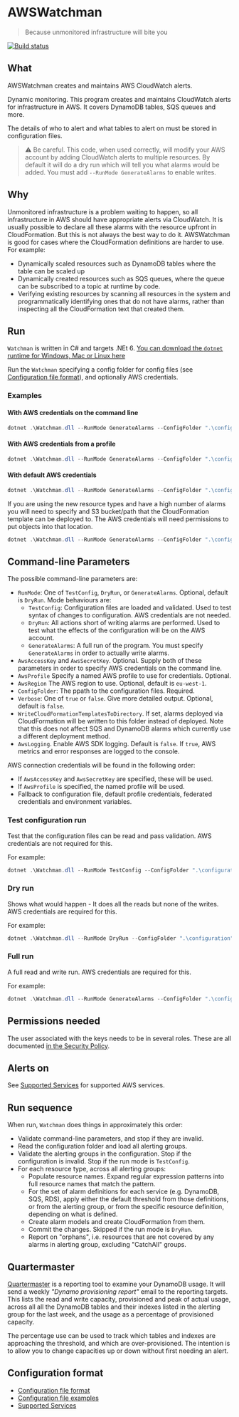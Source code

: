# AWSWatchman

> Because unmonitored infrastructure will bite you

[![Build status](https://github.com/justeattakeaway/AwsWatchman/workflows/build/badge.svg?branch=main&event=push)](https://github.com/justeattakeaway/AwsWatchman/actions?query=workflow%3Abuild+branch%3Amain+event%3Apush)

## What

AWSWatchman creates and maintains AWS CloudWatch alerts.

Dynamic monitoring. This program creates and maintains CloudWatch alerts for infrastructure in AWS. It covers DynamoDB tables, SQS queues and more.

The details of who to alert and what tables to alert on must be stored in configuration files.

> :warning: Be careful. This code, when used correctly, will modify your AWS account by adding CloudWatch alerts to multiple resources. By default it will do a dry run which will tell you what alarms would be added. You must add `--RunMode GenerateAlarms` to enable writes.

## Why

Unmonitored infrastructure is a problem waiting to happen, so all infrastructure in AWS should have appropriate alerts via CloudWatch. It is usually possible to declare all these alarms with the resource upfront in CloudFormation. But this is not always the best way to do it. AWSWatchman is good for cases where the CloudFormation definitions are harder to use. For example:

- Dynamically scaled resources such as DynamoDB tables where the table can be scaled up
- Dynamically created resources such as SQS queues, where the queue can be subscribed to a topic at runtime by code.
- Verifying existing resources by scanning all resources in the system and programmatically identifying ones that do not have alarms, rather than inspecting all the CloudFormation text that created them.

## Run

`Watchman` is written in C# and targets .NEt 6. [You can download the `dotnet` runtime for Windows, Mac or Linux here](https://dotnet.microsoft.com/download)

Run the `Watchman` specifying a config folder for config files (see [Configuration file format](ConfigurationFileFormat.md)), and optionally AWS credentials.

### Examples

#### With AWS credentials on the command line

```ps1
dotnet .\Watchman.dll --RunMode GenerateAlarms --ConfigFolder ".\configuration"  --AwsAccessKey AKABC123 --AwsSecretKey abcd1234
```

#### With AWS credentials from a profile

```ps1
dotnet .\Watchman.dll --RunMode GenerateAlarms --ConfigFolder ".\configuration"  --AwsProfile prod
```

#### With default AWS credentials

```ps1
dotnet .\Watchman.dll --RunMode GenerateAlarms --ConfigFolder ".\configuration"
```

If you are using the new resource types and have a high number of alarms you will need to specify and S3 bucket/path that the CloudFormation template can be deployed to. The AWS credentials will need permissions to put objects into that location.

```ps1
dotnet .\Watchman.dll --RunMode GenerateAlarms --ConfigFolder ".\configuration" --TemplateS3Path "s3://je-deployments-qa21/watchman"
```

## Command-line Parameters

The possible command-line parameters are:

- `RunMode`: One of `TestConfig`, `DryRun`, or `GenerateAlarms`. Optional, default is `DryRun`. Mode behaviours are:
  - `TestConfig`: Configuration files are loaded and validated. Used to test syntax of changes to configuration. AWS credentials are not needed.
  - `DryRun`: All actions short of writing alarms are performed. Used to test what the effects of the configuration will be on the AWS account.
  - `GenerateAlarms`: A full run of the program. You must specify `GenerateAlarms` in order to actually write alarms.
- `AwsAccessKey` and `AwsSecretKey`. Optional. Supply both of these parameters in order to specify AWS credentials on the command line.
- `AwsProfile` Specify a named AWS profile to use for credentials. Optional.
- `AwsRegion` The AWS region to use. Optional, default is `eu-west-1`.
- `ConfigFolder`: The ppath to the configuration files. Required.
- `Verbose`: One of `true` or `false`. Give more detailed output. Optional, default is `false`.
- `WriteCloudFormationTemplatesToDirectory`. If set, alarms deployed via CloudFormation will be written to this folder instead of deployed. Note that this does not affect SQS and DynamoDB alarms which currently use a different deployment method.
- `AwsLogging`. Enable AWS SDK logging. Default is `false`. If `true`, AWS metrics and error responses are logged to the console.

AWS connection credentials will be found in the following order:

- If `AwsAccessKey` and `AwsSecretKey` are specified, these will be used.
- If `AwsProfile` is specified, the named profile will be used.
- Fallback to configuration file, default profile credentials, federated credentials and environment variables.

### Test configuration run

Test that the configuration files can be read and pass validation. AWS credentials are not required for this.

For example:

```ps1
dotnet .\Watchman.dll --RunMode TestConfig --ConfigFolder ".\configuration"
```

### Dry run

Shows what would happen - It does all the reads but none of the writes. AWS credentials are required for this.

For example:

```ps1
dotnet .\Watchman.dll --RunMode DryRun --ConfigFolder ".\configuration" --AwsAccessKey AKABC123 --AwsSecretKey abc123 --Verbose true
```

### Full run

A full read and write run. AWS credentials are required for this.

For example:

```ps1
dotnet .\Watchman.dll --RunMode GenerateAlarms --ConfigFolder ".\configuration" --AwsAccessKey AKABC123 --AwsSecretKey abc123
```

## Permissions needed

The user associated with the keys needs to be in several roles. These are all documented [in the Security Policy](SecurityPolicy.md).

## Alerts on

See [Supported Services](SupportedServices.md) for supported AWS services.

## Run sequence

When run, `Watchman` does things in approximately this order:

- Validate command-line parameters, and stop if they are invalid.
- Read the configuration folder and load all alerting groups.
- Validate the alerting groups in the configuration. Stop if the configuration is invalid. Stop if the run mode is `TestConfig`.
- For each resource type, across all alerting groups:
  - Populate resource names. Expand regular expression patterns into full resource names that match the pattern.
  - For the set of alarm definitions for each service (e.g. DynamoDB, SQS, RDS), apply either the default threshold from those definitions, or from the alerting group, or from the specific resource definition, depending on what is defined.
  - Create alarm models and create CloudFormation from them.
  - Commit the changes. Skipped if the run mode is `DryRun`.
  - Report on "orphans", i.e. resources that are not covered by any alarms in alerting group, excluding "CatchAll" groups.

## Quartermaster

[Quartermaster](Quartermaster.md) is a reporting tool to examine your DynamoDB usage. It will send a weekly _"Dynamo provisioning report"_ email to the reporting targets. This lists the read and write capacity, provisioned and peak of actual usage, across all all the DynamoDB tables and their indexes listed in the alerting group for the last week, and the usage as a percentage of provisioned capacity.

The percentage use can be used to track which tables and indexes are approaching the threshold, and which are over-provisioned. The intention is to allow you to change capacities up or down without first needing an alert.

## Configuration format

- [Configuration file format](ConfigurationFileFormat.md)
- [Configuration file examples](ConfigurationExamples.md)
- [Supported Services](SupportedServices.md)
